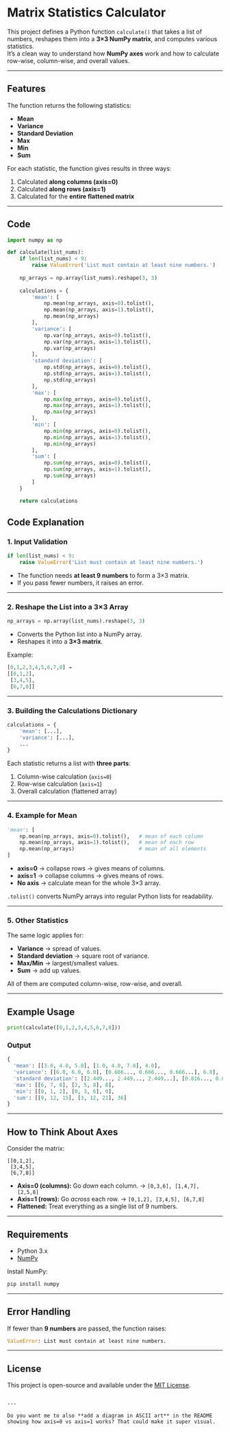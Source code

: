 
# Matrix Statistics Calculator

This project defines a Python function `calculate()` that takes a list of numbers, reshapes them into a **3×3 NumPy matrix**, and computes various statistics.  
It’s a clean way to understand how **NumPy axes** work and how to calculate row-wise, column-wise, and overall values.

---

## Features

The function returns the following statistics:
- **Mean**
- **Variance**
- **Standard Deviation**
- **Max**
- **Min**
- **Sum**

For each statistic, the function gives results in three ways:
1. Calculated **along columns (axis=0)**
2. Calculated **along rows (axis=1)**
3. Calculated for the **entire flattened matrix**

---

## Code

```python
import numpy as np 

def calculate(list_nums):
    if len(list_nums) < 9:
        raise ValueError('List must contain at least nine numbers.')
    
    np_arrays = np.array(list_nums).reshape(3, 3)
    
    calculations = {
        'mean': [
            np.mean(np_arrays, axis=0).tolist(),
            np.mean(np_arrays, axis=1).tolist(),
            np.mean(np_arrays)
        ],
        'variance': [
            np.var(np_arrays, axis=0).tolist(),
            np.var(np_arrays, axis=1).tolist(),
            np.var(np_arrays)
        ],
        'standard deviation': [
            np.std(np_arrays, axis=0).tolist(),
            np.std(np_arrays, axis=1).tolist(),
            np.std(np_arrays)
        ],
        'max': [
            np.max(np_arrays, axis=0).tolist(),
            np.max(np_arrays, axis=1).tolist(),
            np.max(np_arrays)
        ],
        'min': [
            np.min(np_arrays, axis=0).tolist(),
            np.min(np_arrays, axis=1).tolist(),
            np.min(np_arrays)
        ],
        'sum': [
            np.sum(np_arrays, axis=0).tolist(),
            np.sum(np_arrays, axis=1).tolist(),
            np.sum(np_arrays)
        ]
    }

    return calculations
````


## Code Explanation

### 1. Input Validation

```python
if len(list_nums) < 9:
    raise ValueError('List must contain at least nine numbers.')
```

* The function needs **at least 9 numbers** to form a 3×3 matrix.
* If you pass fewer numbers, it raises an error.

---

### 2. Reshape the List into a 3×3 Array

```python
np_arrays = np.array(list_nums).reshape(3, 3)
```

* Converts the Python list into a NumPy array.
* Reshapes it into a **3×3 matrix**.

Example:

```python
[0,1,2,3,4,5,6,7,8] → 
[[0,1,2],
 [3,4,5],
 [6,7,8]]
```

---

### 3. Building the Calculations Dictionary

```python
calculations = {
    'mean': [...],
    'variance': [...],
    ...
}
```

Each statistic returns a list with **three parts**:

1. Column-wise calculation (`axis=0`)
2. Row-wise calculation (`axis=1`)
3. Overall calculation (flattened array)

---

### 4. Example for Mean

```python
'mean': [
    np.mean(np_arrays, axis=0).tolist(),   # mean of each column
    np.mean(np_arrays, axis=1).tolist(),   # mean of each row
    np.mean(np_arrays)                     # mean of all elements
]
```

* **axis=0** → collapse rows → gives means of columns.
* **axis=1** → collapse columns → gives means of rows.
* **No axis** → calculate mean for the whole 3×3 array.

`.tolist()` converts NumPy arrays into regular Python lists for readability.

---

### 5. Other Statistics

The same logic applies for:

* **Variance** → spread of values.
* **Standard deviation** → square root of variance.
* **Max/Min** → largest/smallest values.
* **Sum** → add up values.

All of them are computed column-wise, row-wise, and overall.

---

## Example Usage

```python
print(calculate([0,1,2,3,4,5,6,7,8]))
```

### Output

```python
{
  'mean': [[3.0, 4.0, 5.0], [1.0, 4.0, 7.0], 4.0],
  'variance': [[6.0, 6.0, 6.0], [0.666..., 0.666..., 0.666...], 6.0],
  'standard deviation': [[2.449..., 2.449..., 2.449...], [0.816..., 0.816..., 0.816...], 2.449...],
  'max': [[6, 7, 8], [2, 5, 8], 8],
  'min': [[0, 1, 2], [0, 3, 6], 0],
  'sum': [[9, 12, 15], [3, 12, 21], 36]
}
```

---

## How to Think About Axes

Consider the matrix:

```
[[0,1,2],
 [3,4,5],
 [6,7,8]]
```

* **Axis=0 (columns):** Go *down* each column. → `[0,3,6], [1,4,7], [2,5,8]`
* **Axis=1 (rows):** Go *across* each row. → `[0,1,2], [3,4,5], [6,7,8]`
* **Flattened:** Treat everything as a single list of 9 numbers.

---

## Requirements

* Python 3.x
* [NumPy](https://numpy.org/)

Install NumPy:

```bash
pip install numpy
```

---

## Error Handling

If fewer than **9 numbers** are passed, the function raises:

```python
ValueError: List must contain at least nine numbers.
```

---

## License

This project is open-source and available under the [MIT License](LICENSE).

```

---

Do you want me to also **add a diagram in ASCII art** in the README showing how axis=0 vs axis=1 works? That could make it super visual.
```
